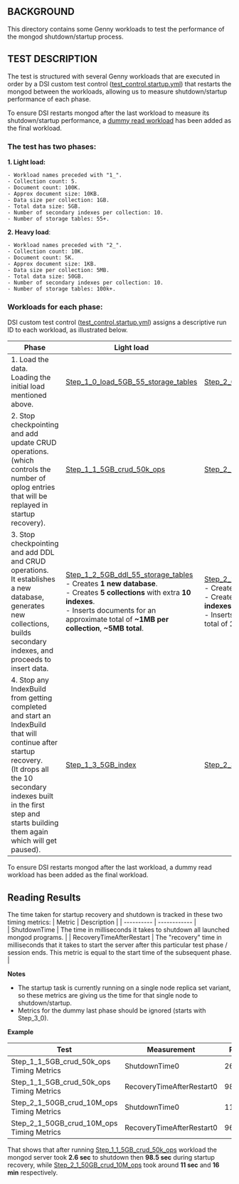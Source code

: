 ## BACKGROUND

This directory contains some Genny workloads to test the performance of the mongod shutdown/startup process.

## TEST DESCRIPTION

The test is structured with several Genny workloads that are executed in order by a DSI custom test control ([test_control.startup.yml](https://github.com/10gen/dsi/blob/a95664a27e39d7f1eebec6e685d646b8e54a334c/configurations/test_control/test_control.startup.yml)) that restarts the mongod between the workloads, allowing us to measure shutdown/startup performance of each phase.

To ensure DSI restarts mongod after the last workload to measure its shutdown/startup performance, a [dummy read workload](https://github.com/10gen/dsi/blob/a95664a27e39d7f1eebec6e685d646b8e54a334c/configurations/test_control/test_control.startup.yml#L67-L72) has been added as the final workload.

### The test has two phases:
  
  **1. Light load:**

    - Workload names preceded with "1_".
    - Collection count: 5.
    - Document count: 100K.
    - Approx document size: 10KB.
    - Data size per collection: 1GB.
    - Total data size: 5GB.
    - Number of secondary indexes per collection: 10.
    - Number of storage tables: 55+.

  **2. Heavy load**:

    - Workload names preceded with "2_".
    - Collection count: 10K.
    - Document count: 5K.
    - Approx document size: 1KB.
    - Data size per collection: 5MB.
    - Total data size: 50GB.
    - Number of secondary indexes per collection: 10.
    - Number of storage tables: 100k+.
    
### Workloads for each phase:

  DSI custom test control ([test_control.startup.yml](https://github.com/10gen/dsi/blob/a95664a27e39d7f1eebec6e685d646b8e54a334c/configurations/test_control/test_control.startup.yml)) assigns a descriptive run ID to each workload, as illustrated below.

  | Phase | Light load | Heavy load |
  | --------| -------- | -------- |
  | 1. Load the data.<br>Loading the initial load mentioned above. | [Step_1_0_load_5GB_55_storage_tables](https://github.com/mongodb/genny/blob/1189cda0aa80e6104c7fe87016f1a3de98b18dba/src/workloads/replication/startup/1_0_5GB.yml) | [Step_2_0_load_50GB_100k_storage_tables](https://github.com/mongodb/genny/blob/1189cda0aa80e6104c7fe87016f1a3de98b18dba/src/workloads/replication/startup/2_0_50GB.yml) |
  | 2. Stop checkpointing and add update CRUD operations.<br>(which controls the number of oplog entries that will be replayed in startup recovery). | [Step_1_1_5GB_crud_50k_ops](https://github.com/mongodb/genny/blob/1189cda0aa80e6104c7fe87016f1a3de98b18dba/src/workloads/replication/startup/1_1_5GB_crud.yml) | [Step_2_1_50GB_crud_10M_ops](https://github.com/mongodb/genny/blob/1189cda0aa80e6104c7fe87016f1a3de98b18dba/src/workloads/replication/startup/2_1_50GB_crud.yml) |
  | 3. Stop checkpointing and add DDL and CRUD operations.<br> It establishes a new database, generates new collections, builds secondary indexes, and proceeds to insert data. | [Step_1_2_5GB_ddl_55_storage_tables](https://github.com/mongodb/genny/blob/1189cda0aa80e6104c7fe87016f1a3de98b18dba/src/workloads/replication/startup/1_2_5GB_ddl.yml) <br>- Creates **1 new database**. <br>- Creates **5 collections** with extra **10 indexes**. <br>- Inserts documents for an approximate total of **~1MB per collection**, **~5MB total**. | [Step_2_2_50GB_ddl_10k_storage_tables](https://github.com/mongodb/genny/blob/1189cda0aa80e6104c7fe87016f1a3de98b18dba/src/workloads/replication/startup/2_2_50GB_ddl.yml) <br>- Creates **1 new database**. <br>- Creates **1000 collections** with extra **10 indexes**.<br>- Inserts documents for an approximate total of **100KB per collection**, **~1GB total**. |
  | 4. Stop any IndexBuild from getting completed and start an IndexBuild that will continue after startup recovery.<br>(It drops all the 10 secondary indexes built in the first step and starts building them again which will get paused). | [Step_1_3_5GB_index](https://github.com/mongodb/genny/blob/1189cda0aa80e6104c7fe87016f1a3de98b18dba/src/workloads/replication/startup/1_3_5GB_index.yml) | [Step_2_3_50GB_index](https://github.com/mongodb/genny/blob/1189cda0aa80e6104c7fe87016f1a3de98b18dba/src/workloads/replication/startup/3_0_Reads.yml) |

To ensure DSI restarts mongod after the last workload, a dummy read workload has been added as the final workload.

## Reading Results

The time taken for startup recovery and shutdown is tracked in these two timing metrics: 
| Metric | Description |
| ---------- | ------------ |  
| ShutdownTime | The time in milliseconds it takes to shutdown all launched mongod programs.	|
| RecoveryTimeAfterRestart | The "recovery" time in milliseconds that it takes to start the server after this particular test phase / session ends. This metric is equal to the start time of the subsequent phase. |

**Notes**
- The startup task is currently running on a single node replica set variant, so these metrics are giving us the time for that single node to shutdown/startup.
- Metrics for the dummy last phase should be ignored (starts with Step_3_0).

**Example**

  | Test | Measurement | Patch Result |
  | -------- | -------- | -------- |
  | Step_1_1_5GB_crud_50k_ops Timing Metrics | ShutdownTime0 | 2605.681189 |
  | Step_1_1_5GB_crud_50k_ops Timing Metrics | RecoveryTimeAfterRestart0 | 98552.713478 |
  | Step_2_1_50GB_crud_10M_ops Timing Metrics | ShutdownTime0 | 11425.647337 |
  | Step_2_1_50GB_crud_10M_ops Timing Metrics | RecoveryTimeAfterRestart0 | 960575.04176 |
  

That shows that after running [Step_1_1_5GB_crud_50k_ops](https://github.com/mongodb/genny/blob/1189cda0aa80e6104c7fe87016f1a3de98b18dba/src/workloads/replication/startup/1_1_5GB_crud.yml) workload the mongod server took **2.6 sec** to shutdown then **98.5 sec** during startup recovery, while [Step_2_1_50GB_crud_10M_ops](https://github.com/mongodb/genny/blob/1189cda0aa80e6104c7fe87016f1a3de98b18dba/src/workloads/replication/startup/2_1_50GB_crud.yml) took around **11 sec** and **16 min** respectively.